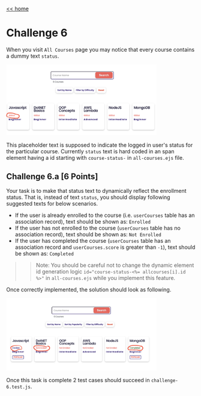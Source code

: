 [<< home](./README.md)

# Challenge 6

When you visit `All Courses` page you may notice that every course contains a dummy text `status`.

<img src="./images/6a1.png" width="400">

This placeholder text is supposed to indicate the logged in user's status for the particular course. Currently `status` text is hard coded in an span element having a id starting with `course-status-` in `all-courses.ejs` file.

## Challenge 6.a [6 Points]

Your task is to make that status text to dynamically reflect the enrollment status. That is, instead of text `status`, you should display following suggested texts for below scenarios.

* If the user is already enrolled to the course (i.e. `userCourses` table has an association record), text should be shown as: `Enrolled`
* If the user has not enrolled to the course (`userCourses` table has no association record), text should be shown as: `Not Enrolled`
* If the user has completed the course (`userCourses` table has an association record and `userCourses.score` is greater than `-1`), text should be shown as: `Completed`

>>Note: You should be careful not to change the dynamic element id generation logic `id="course-status-<%= allcourses[i].id %>"` in `all-courses.ejs` while you implement this feature.

Once correctly implemented, the solution should look as following.

<img src="./images/6a2.png" width="400">

Once this task is complete 2 test cases should succeed in `challenge-6.test.js`.

